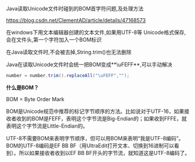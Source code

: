 Java读取Unicode文件时碰到的BOM首字符问题,及处理方法

https://blog.csdn.net/ClementAD/article/details/47168573

在windows下用文本编辑器创建的文本文件,如果用UTF-8等 Unicode格式保存,会在文件头,第一个字符加入一个BOM标识

在Java读取文件时,不会被去掉,String.trim()也无法删除

Java在读取Unicode文件时会统一把BOM变成**\uFEFF**,可以手动解决

```java
number = number.trim().replaceAll("\uFEFF","");
```

**什么是BOM？**

BOM = Byte Order Mark

BOM是Unicode规范中推荐的标记字节顺序的方法。比如说对于UTF-16，如果接收者收到的BOM是FEFF，表明这个字节流是Big-Endian的；如果收到FFFE，就表明这个字节流是Little-Endian的。

UTF-8不需要BOM来表明字节顺序，但可以用BOM来表明“我是UTF-8编码”。BOM的UTF-8编码是EF BB BF（用UltraEdit打开文本、切换到16进制可以看到）。所以如果接收者收到以EF BB BF开头的字节流，就知道这是UTF-8编码了。